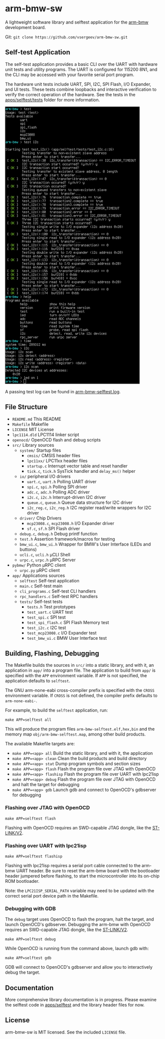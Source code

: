 # arm-bmw-sw

A lightweight software library and selftest application for the [arm-bmw](http://theanine.io/projects/arm-bmw/) development board.

Git: `git clone https://github.com/vsergeev/arm-bmw-sw.git`

## Self-test Application

The self-test application provides a basic CLI over the UART with hardware unit tests and utility programs. The UART is configured for 115200 8N1, and the CLI may be accessed with your favorite serial port program.

The hardware unit tests include UART, SPI, I2C, SPI Flash, I/O Expander, and UI tests. These tests combine loopbacks and interactive verification to verify the correct operation of the hardware. See the tests in the [apps/selftest/tests](app/selftest/tests) folder for more information.

![](misc/selftest-cli.png)

A passing test log can be found in [arm-bmw-selftest.log](arm-bmw-selftest.log).

## File Structure

 * `README.md` This README
 * `Makefile` Makefile
 * `LICENSE` MIT License
 * `lpc1114.dld` LPC1114 linker script
 * `openocd/` OpenOCD flash and debug scripts
 * `src/` Library sources
   * `system/` Startup files
     * `cmsis/` CMSIS header files
     * `lpc11xx/` LPC11xx header files
     * `startup.c` Interrupt vector table and reset handler
     * `tick.c`, `tick.h` SysTick handler and `delay_ms()` helper
   * `io/` peripheral I/O drivers
     * `uart.c`, `uart.h` Polling UART driver
     * `spi.c`, `spi.h` Polling SPI driver
     * `adc.c`, `adc.h` Polling ADC driver
     * `i2c.c`, `i2c.h` Interrupt-driven I2C driver
     * `queue.c`, `queue.h` Queue data structure for I2C driver
     * `i2c_reg.c`, `i2c_reg.h` I2C register read/write wrappers for I2C driver
   * `driver/` Chip Drivers
     * `mcp23008.c`, `mcp23008.h` I/O Expander driver
     * `sf.c`, `sf.h` SPI Flash driver
   * `debug.c`, `debug.h` Debug printf function
   * `test.h` Assertion framework/macros for testing
   * `bmw_ui.c`, `bmw_ui.h` Wrapper for BMW's User Interface (LEDs and buttons)
   * `ucli.c`, `ucli.h` µCLI Shell
   * `urpc.c`, `urpc.h` µRPC Server
 * `pybmw/` Python µRPC client
   * `urpc.py` µRPC client
 * `app/` Applications sources
   * `selftest` Self-test application
    * `main.c` Self-test main
    * `cli_programs.c` Self-test CLI handlers
    * `rpc_handlers.c` Self-test RPC handlers
    * `tests/` Self-test tests
      * `tests.h` Test prototypes
      * `test_uart.c` UART test
      * `test_spi.c` SPI test
      * `test_spi_flash.c` SPI Flash Memory test
      * `test_i2c.c` I2C test
      * `test_mcp23008.c` I/O Expander test
      * `test_bmw_ui.c` BMW User Interface test

## Building, Flashing, Debugging

The Makefile builds the sources in `src/` into a static library, and with it, an application in `app/` into a program file. The application to build from `app/` is specified with the `APP` environment variable. If `APP` is not specified, the application defaults to `selftest`.

The GNU arm-none-eabi cross-compiler prefix is specified with the `CROSS` environment variable. If `CROSS` is not defined, the compiler prefix defaults to `arm-none-eabi-`.

For example, to build the `selftest` application, run:
``` shell
make APP=selftest all
```
This will produce the program files `arm-bmw-selftest.elf,hex,bin` and the memory map `obj/arm-bmw-selftest.map`, among other build products.

The available Makefile targets are:

 * `make APP=<app> all` Build the static library, and with it, the application
 * `make APP=<app> clean` Clean the build products and build directory
 * `make APP=<app> stat` Dump program symbols and section sizes
 * `make APP=<app> flash` Flash the program file over JTAG with OpenOCD
 * `make APP=<app> flashisp` Flash the program file over UART with lpc21isp
 * `make APP=<app> debug` Flash the program file over JTAG with OpenOCD and halt the target for debugging
 * `make APP=<app> gdb` Launch gdb and connect to OpenOCD's gdbserver for debugging

### Flashing over JTAG with OpenOCD

``` shell
make APP=selftest flash
```

Flashing with OpenOCD requires an SWD-capable JTAG dongle, like the [ST-LINK/V2](http://www.st.com/web/catalog/tools/FM146/CL1984/SC724/SS1677/PF251168?sc=internet/evalboard/product/251168.jsp).

### Flashing over UART with lpc21isp

``` shell
make APP=selftest flashisp
```

Flashing with lpc21isp requires a serial port cable connected to the arm-bmw UART header. Be sure to reset the arm-bmw board with the bootloader header jumpered before flashing, to start the microcontroller into its on-chip ROM bootloader.

Note: the `LPC21ISP_SERIAL_PATH` variable may need to be updated with the correct serial port device path in the Makefile.

### Debugging with GDB

The `debug` target uses OpenOCD to flash the program, halt the target, and launch OpenOCD's gdbserver. Debugging the arm-bmw with OpenOCD requires an SWD-capable JTAG dongle, like the [ST-LINK/V2](http://www.st.com/web/catalog/tools/FM146/CL1984/SC724/SS1677/PF251168?sc=internet/evalboard/product/251168.jsp).
``` shell
make APP=selftest debug
```

While OpenOCD is running from the command above, launch gdb with:
``` shell
make APP=selftest gdb
```

GDB will connect to OpenOCD's gdbserver and allow you to interactively debug the target.

## Documentation

More comprehensive library documentation is in progress. Please examine the selftest code in [apps/selftest](app/selftest) and the library header files for now.

## License

arm-bmw-sw is MIT licensed. See the included `LICENSE` file.

